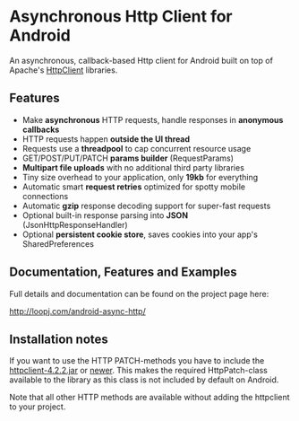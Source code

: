 Asynchronous Http Client for Android
====================================

An asynchronous, callback-based Http client for Android built on top of Apache's [HttpClient](http://hc.apache.org/httpcomponents-client-ga/) libraries.


Features
--------
- Make **asynchronous** HTTP requests, handle responses in **anonymous callbacks**
- HTTP requests happen **outside the UI thread**
- Requests use a **threadpool** to cap concurrent resource usage
- GET/POST/PUT/PATCH **params builder** (RequestParams)
- **Multipart file uploads** with no additional third party libraries
- Tiny size overhead to your application, only **19kb** for everything
- Automatic smart **request retries** optimized for spotty mobile connections
- Automatic **gzip** response decoding support for super-fast requests
- Optional built-in response parsing into **JSON** (JsonHttpResponseHandler)
- Optional **persistent cookie store**, saves cookies into your app's SharedPreferences


Documentation, Features and Examples
------------------------------------
Full details and documentation can be found on the project page here:

http://loopj.com/android-async-http/


Installation notes
------------------
If you want to use the HTTP PATCH-methods you have to include the [httpclient-4.2.2.jar](http://apache.cs.uu.nl/dist//httpcomponents/httpclient/binary/httpcomponents-client-4.2.2-bin.zip) or [newer](http://hc.apache.org/downloads.cgi). This makes the required HttpPatch-class available to the library as this class is not included by default on Android.

Note that all other HTTP methods are available without adding the httpclient to your project.
